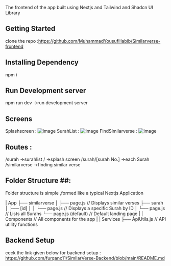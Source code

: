 The frontend of the app built using Nextjs and Tailwind and Shadcn UI Library
## Getting Started
clone the repo :https://github.com/MuhammadYousufHabib/Similarverse-frontend
## Installing Dependency
npm i
## Run Development server 
npm run dev ->run development server

## Screens
Splashscreen : ![image](https://github.com/user-attachments/assets/22ae99a4-7b14-4a1b-858a-738bb9cf3dec)
SurahList :    ![image](https://github.com/user-attachments/assets/3f9f4fd7-2862-4dd6-a0fa-bba937b2580d)
FindSimilarverse : ![image](https://github.com/user-attachments/assets/b61f87bb-8ddd-4662-8311-401455217cda)

## Routes :
/surah  ->surahlist
/       ->splash screen
/surah/[surah No.]     ->each Surah
/similarverse          ->finding similar verse

## Folder Structure ##:
Folder structure is simple ,formed like a typical Nextjs Application

| App
├── similarverse
│   ├── page.js                // Displays similar verses
├── surah
│   ├── [id]
│   │   └── page.js            // Displays a specific Surah by ID
│   └── page.js                // Lists all Surahs
└── page.js (default)          // Default landing page
|
|
Components                     // All components for the app
|
|
Services
├── ApiUtils.js                // API utility functions


## Backend Setup  
ceck the link given below for backend setup :
https://github.com/furqanx11/SimilarVerse-Backend/blob/main/README.md
